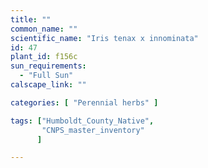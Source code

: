 ```yaml
---
title: ""
common_name: ""
scientific_name: "Iris tenax x innominata"
id: 47
plant_id: f156c
sun_requirements:
  - "Full Sun"
calscape_link: ""

categories: [ "Perennial herbs" ]

tags: ["Humboldt_County_Native",
       "CNPS_master_inventory"
      ]

---
```



